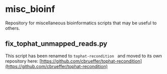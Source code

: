 misc_bioinf
===========

Repository for miscellaneous bioinformatics scripts that may be useful to others.

fix_tophat_unmapped_reads.py
----------------------------

This script has been renamed to ```tophat-recondition ``` and moved to its own repository here: [https://github.com/cbrueffer/tophat-recondition](https://github.com/cbrueffer/tophat-recondition)
